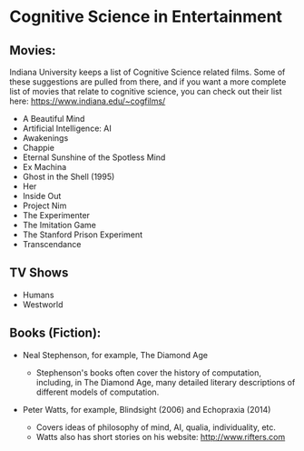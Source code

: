 # Cognitive Science in Entertainment


## Movies:

Indiana University keeps a list of Cognitive Science related films. Some of these suggestions are pulled from there, and if you want a more complete list of movies that relate to cognitive science, you can check out their list here: https://www.indiana.edu/~cogfilms/

- A Beautiful Mind
- Artificial Intelligence: AI
- Awakenings
- Chappie
- Eternal Sunshine of the Spotless Mind
- Ex Machina
- Ghost in the Shell (1995)
- Her
- Inside Out
- Project Nim
- The Experimenter
- The Imitation Game
- The Stanford Prison Experiment
- Transcendance

## TV Shows

- Humans
- Westworld

## Books (Fiction):

- Neal Stephenson, for example, The Diamond Age
    - Stephenson's books often cover the history of computation, including, in The Diamond Age, many detailed literary descriptions of different models of computation.

- Peter Watts, for example, Blindsight (2006) and Echopraxia (2014)
    - Covers ideas of philosophy of mind, AI, qualia, individuality, etc.
    - Watts also has short stories on his website: http://www.rifters.com
